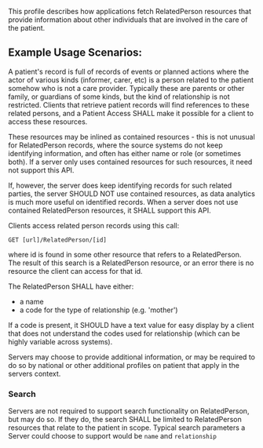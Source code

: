 This profile describes how applications fetch RelatedPerson resources that provide information about other individuals that are involved in the care of the patient. 

## Example Usage Scenarios:

A patient's record is full of records of events or planned actions where the actor of various kinds (informer, carer, etc) 
is a person related to the patient somehow who is not a care provider. Typically these are parents or other family, or 
guardians of some kinds, but the kind of relationship is not restricted. Clients that retrieve patient records will
find references to these related persons, and a Patient Access SHALL make it possible for a client to access 
these resources.

These resources may be inlined as contained resources - this is not unusual for RelatedPerson records, where 
the source systems do not keep identifying information, and often has either name or role (or sometimes both). 
If a server only uses contained resources for such resources, it need not support this API. 

If, however, the server does keep identifying records for such related parties, the server SHOULD NOT use 
contained resources, as data analytics is much more useful on identified records. When a server does not use 
contained RelatedPerson resources, it SHALL support this API.

Clients access related person records using this call:

```GET [url]/RelatedPerson/[id]```

where id is found in some other resource that refers to a RelatedPerson. The result of this search is 
a RelatedPerson resource, or an error there is no resource the client can access for that id. 

The RelatedPerson SHALL have either:

* a name
* a code for the type of relationship (e.g. 'mother')

If a code is present, it SHOULD have a text value for easy display by a client that does not understand the 
codes used for relationship (which can be highly variable across systems).

Servers may choose to provide additional information, or may be required to do so by national or other additional 
profiles on patient that apply in the servers context.

### Search

Servers are not required to support search functionality on RelatedPerson, but may do so. If they do, the 
search SHALL be limited to RelatedPerson resources that relate to the patient in scope. Typical search
parameters a Server could choose to support would be ```name``` and ```relationship```
